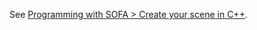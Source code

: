 
See [Programming with SOFA > Create your scene in C++](https://www.sofa-framework.org/community/doc/programming-with-sofa/create-your-scene-in-cpp/).
